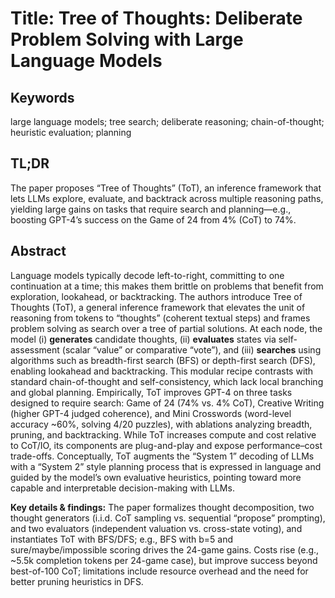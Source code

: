 # Title: Tree of Thoughts: Deliberate Problem Solving with Large Language Models

## Keywords

large language models; tree search; deliberate reasoning; chain-of-thought; heuristic evaluation; planning

## TL;DR

The paper proposes “Tree of Thoughts” (ToT), an inference framework that lets LLMs explore, evaluate, and backtrack across multiple reasoning paths, yielding large gains on tasks that require search and planning—e.g., boosting GPT-4’s success on the Game of 24 from 4% (CoT) to 74%.

## Abstract

Language models typically decode left-to-right, committing to one continuation at a time; this makes them brittle on problems that benefit from exploration, lookahead, or backtracking. The authors introduce Tree of Thoughts (ToT), a general inference framework that elevates the unit of reasoning from tokens to “thoughts” (coherent textual steps) and frames problem solving as search over a tree of partial solutions. At each node, the model (i) **generates** candidate thoughts, (ii) **evaluates** states via self-assessment (scalar “value” or comparative “vote”), and (iii) **searches** using algorithms such as breadth-first search (BFS) or depth-first search (DFS), enabling lookahead and backtracking. This modular recipe contrasts with standard chain-of-thought and self-consistency, which lack local branching and global planning. Empirically, ToT improves GPT-4 on three tasks designed to require search: Game of 24 (74% vs. 4% CoT), Creative Writing (higher GPT-4 judged coherence), and Mini Crosswords (word-level accuracy \~60%, solving 4/20 puzzles), with ablations analyzing breadth, pruning, and backtracking. While ToT increases compute and cost relative to CoT/IO, its components are plug-and-play and expose performance–cost trade-offs. Conceptually, ToT augments the “System 1” decoding of LLMs with a “System 2” style planning process that is expressed in language and guided by the model’s own evaluative heuristics, pointing toward more capable and interpretable decision-making with LLMs.

**Key details & findings:** The paper formalizes thought decomposition, two thought generators (i.i.d. CoT sampling vs. sequential “propose” prompting), and two evaluators (independent valuation vs. cross-state voting), and instantiates ToT with BFS/DFS; e.g., BFS with b=5 and sure/maybe/impossible scoring drives the 24-game gains. Costs rise (e.g., \~5.5k completion tokens per 24-game case), but improve success beyond best-of-100 CoT; limitations include resource overhead and the need for better pruning heuristics in DFS.
